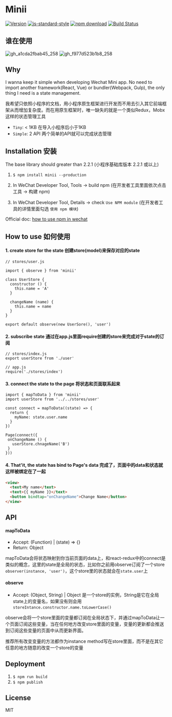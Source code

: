 # Minii

[![Version](http://img.shields.io/npm/v/minii.svg)](https://www.npmjs.org/package/minii)
[![js-standard-style](https://img.shields.io/badge/code%20style-standard-brightgreen.svg?style=flat)](https://github.com/feross/standard)
[![npm download][download-image]][download-url]
[![Build Status](https://travis-ci.org/wwayne/minii.svg?branch=master)](https://travis-ci.org/wwayne/minii)

[download-image]: https://img.shields.io/npm/dm/minii.svg?style=flat-square
[download-url]: https://npmjs.org/package/minii

## 谁在使用
![gh_a1cda2fbab45_258](https://user-images.githubusercontent.com/5305874/53417621-e9541400-3a10-11e9-9dd7-86ab851ddab5.jpg)
![gh_f977d523b1b8_258](https://user-images.githubusercontent.com/5305874/56073712-19961d00-5ddb-11e9-8b3b-70a40b9c1aa8.jpg)

## Why
I wanna keep it simple when developing Wechat Mini app. No need to import another framework(React, Vue) or bundler(Webpack, Gulp), the only thing I need is a state management.

我希望只依照小程序的文档，用小程序原生框架进行开发而不用去引入其它前端框架从而增加复杂度。而在用原生框架时，唯一缺失的就是一个类似Redux，Mobx这样的状态管理工具

* `Tiny`: < 1KB 在导入小程序后小于1KB
* `Simple`: 2 API 两个简单的API就可以完成状态管理

## Installation 安装
The base library should greater than 2.2.1 (小程序基础库版本 2.2.1 或以上)

1. `$ npm install minii --production`

2. In WeChat Developer Tool, Tools -> build npm (在开发者工具里面依次点击 工具 -> 构建 npm)

3. In WeChat Developer Tool, Details -> check `Use NPM module` (在开发者工具的详情里面勾选 `使用 npm 模块`)

Official doc: [how to use npm in wechat](https://developers.weixin.qq.com/miniprogram/dev/devtools/npm.html?t=18082018)

## How to use 如何使用
#### 1. create store for the state 创建store(model)来保存对应的state
```JS
// stores/user.js

import { observe } from 'minii'

class UserStore {
  constructor () {
    this.name = 'A'
  }

  changeName (name) {
    this.name = name
  }
}

export default observe(new UserSore(), 'user')
```

#### 2. subscribe state 通过在app.js里面require创建的store来完成对于state的订阅
```JS
// stores/index.js
export userStore from './user'

// app.js
require('./stores/index')
```

#### 3. connect the state to the page 将状态和页面联系起来
```JS
import { mapToData } from 'minii'
import userStore from '../../stores/user'

const connect = mapToData((state) => {
  return {
    myName: state.user.name
  }
})

Page(connect({
 onChangeName () {
   userStore.chnageName('B')
 }
}))
```

#### 4. That'it, the state has bind to Page's data 完成了，页面中的data和状态就这样被绑定在了一起
```html
<view>
  <text>My name</text>
  <text>{{ myName }}</text>
  <button bindtap="onChangeName">Change Name</button>
</view>
```

## API
#### mapToData
* Accept: (Function) | (state) => {}
* Return: Object

mapToData会将状态映射到你当前页面的data上，和react-redux中的connect是类似的概念，这里的state是全局的状态，比如你之前用observe订阅了一个store `observer(instance, 'user')`，这个store里的状态就会在`state.user`上

#### observe
* Accept: (Object, String) | Object 是一个store的实例，String是它在全局state上的变量名，如果没有则会用`storeIntance.constructor.name.toLowerCase()`

observe会将一个store里面的变量都订阅在全局状态下，并通过mapToData让一个页面订阅这些变量，当在任何地方改变store里面的变量，变量的更新都会推送到订阅这些变量的页面中从而更新界面。

推荐所有改变变量的方法都作为instance method写在store里面，而不是在其它任意的地方随意的改变一个store的变量


## Deployment
1. `$ npm run build`
2. `$ npm publish`

## License

MIT


